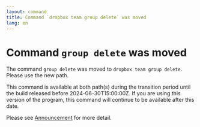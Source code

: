 ```yaml
---
layout: command
title: Command `dropbox team group delete` was moved
lang: en
---
```


# Command `group delete` was moved

The command `group delete` was moved to `dropbox team group delete`. Please use the new path.

This command is available at both path(s) during the transition period until the build released before 2024-06-30T15:00:00Z. If you are using this version of the program, this command will continue to be available after this date.

Please see [Announcement](https://github.com/watermint/toolbox/discussions/799) for more detail.


